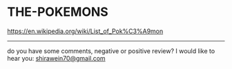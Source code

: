 # THE-POKEMONS

https://en.wikipedia.org/wiki/List_of_Pok%C3%A9mon

-------------------------------------------
do you have some comments, negative or positive review? I would like to hear you: shirawein70@gmail.com

